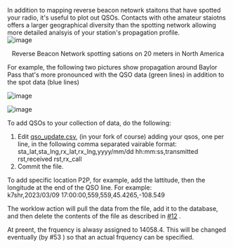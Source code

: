 In addition to mapping reverse beacon netowrk staitons that have spotted your radio, it's useful to plot out QSOs. Contacts with othe amateur staiotns offers a larger geographical diversity than the spotting network allowing more detailed analsyis of your station's propagation profile.  
![image](https://user-images.githubusercontent.com/363004/218315412-46061dcd-627a-4f6b-b73a-cf72962e9750.png)
<p style="text-align: center;">Reverse Beacon Network spotting sations on 20 meters in North America </p>  
For example, the following two pictures show propagation around Baylor Pass that's more pronounced with the QSO data (green lines) in addition to the spot data (blue lines)  
  
![image](https://user-images.githubusercontent.com/363004/218317147-754a88f6-9a2d-4784-9f1a-cc085b9a55b7.png)
  
  
![image](https://user-images.githubusercontent.com/363004/218317039-e85cd0b8-5f9f-4637-85b1-073e0e2201a1.png)
  
To add QSOs to your collection of data, do the following:
1. Edit [qso_update.csv]([url](https://github.com/hcarter333/rm-rbn-history/blob/6b5f8da9413afe7235bc7c880824f6ec1ad7fadd/qso_update.csv)), (in your fork of course) adding your qsos, one per line, in the following comma separated vairable format:  
sta_lat,sta_lng,rx_lat,rx_lng,yyyy/mm/dd hh:mm:ss,transmitted rst,received rst,rx_call
2. Commit the file.
  
To add specific location P2P, for example, add the lattitude, then the longitude at the end of the QSO line. For example:  
k7shr,2023/03/09 17:00:00,559,559,45.4265,-108.549

The worklow action will pull the data from the file, add it to the database, and then delete the contents of the file as described in [#12]([url](https://github.com/hcarter333/rm-rbn-history/issues/12#issue-1568438805)) .

At preent, the frquency is alwasy assigned to 14058.4. This will be changed eventually (by #53 ) so that an actual frquency can be specified.
